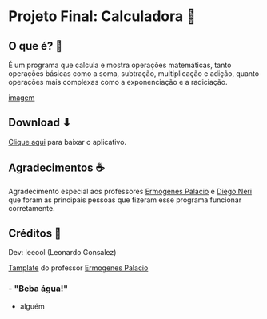 # Projeto Final: Calculadora 🧮

## O que é? 📜
É um programa que calcula e mostra operações matemáticas, tanto operações básicas como a soma, subtração, multiplicação e adição, quanto operações mais complexas como a exponenciação e a radiciação.

[imagem](Capturar.PNG)

## Download ⬇
[Clique aqui](Release.zip) para baixar o aplicativo.

## Agradecimentos ☕
Agradecimento especial aos professores [Ermogenes Palacio](https://github.com/ermogenes) e [Diego Neri](https://github.com/diegoneri) que foram as principais pessoas que fizeram esse programa funcionar corretamente.

## Créditos 📎
Dev: leeool (Leonardo Gonsalez)

[Tamplate](https://github.com/ermogenes/calculadora-2022) do professor [Ermogenes Palacio](https://github.com/ermogenes)

### - "Beba água!"
  - alguém

